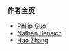 ### 作者主页

- [Philip Guo](http://www.pgbovine.net/)
- [Nathan Benaich](https://nathanbenaich.github.io/)
- [Hao Zhang](https://github.com/HaoMood/)
